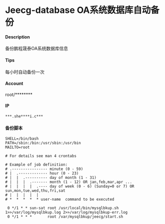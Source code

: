 # Jeecg-database OA系统数据库自动备份

#### Description
备份鹏程晟泰OA系统数据库信息

#### Tips
每小时自动备份一次

#### Account
root/********

#### IP
`***.she****i.c***`

#### 备份脚本
```
SHELL=/bin/bash
PATH=/sbin:/bin:/usr/sbin:/usr/bin
MAILTO=root

# For details see man 4 crontabs

# Example of job definition:
# .---------------- minute (0 - 59)
# |  .------------- hour (0 - 23)
# |  |  .---------- day of month (1 - 31)
# |  |  |  .------- month (1 - 12) OR jan,feb,mar,apr ...
# |  |  |  |  .---- day of week (0 - 6) (Sunday=0 or 7) OR sun,mon,tue,wed,thu,fri,sat
# |  |  |  |  |
# *  *  *  *  * user-name  command to be executed

 0 */1 * * sun-sat root /usr/local/bin/mysqlbkup.sh 1>>/var/log/mysqlbkup.log 2>>/var/log/mysqlbkup-err.log
 0 */1 * * *       root /var/mysqlbkup/jeecg/start.sh

```